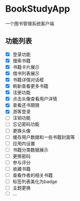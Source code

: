 # BookStudyApp
一个图书管理系统客户端

## 功能列表
- [x] 登录功能
- [x] 搜索书籍
- [x] 书籍卡片展示
- [x] 借书列表展示
- [x] 书籍详情对话框
- [x] 刷新查看更多书籍
- [x] 注册功能
- [x] 点击头像查看用户详情
- [x] 查看还书期限
- [x] 游客登录
- [ ] 注销功能
- [ ] 忘记密码功能
- [ ] 更换头像
- [ ] 缓存用户数据和一些书籍封面等
- [ ] 应用内设置
- [ ] 书籍分类数据展示
- [ ] 更换密码
- [ ] 参与评分
- [ ] 收藏书籍
- [ ] 查看作者的相关书籍
- [ ] 标签列表美化为badge
- [ ] 主题更换
- [ ] ...
